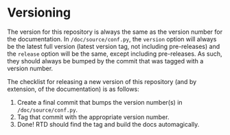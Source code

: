 # Versioning

The version for this repository is always the same as the version number for the
documentation. In `/doc/source/conf.py`, the `version` option will always be the
latest full version (latest version tag, not including pre-releases) and the
`release` option will be the same, except including pre-releases. As such, they
should always be bumped by the commit that was tagged with a version number.

The checklist for releasing a new version of this repository (and by extension,
of the documentation) is as follows:

1. Create a final commit that bumps the version number(s) in
   `/doc/source/conf.py`.
2. Tag that commit with the appropriate version number.
3. Done! RTD should find the tag and build the docs automagically.
